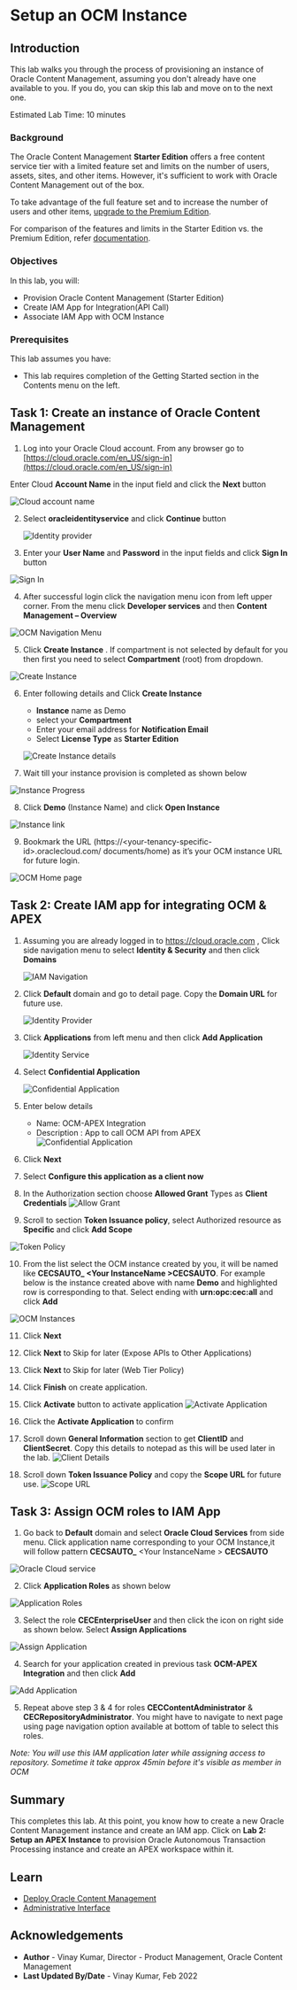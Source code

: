 # Setup an OCM Instance

## Introduction

This lab walks you through the process of provisioning an instance of Oracle Content Management, assuming you don't already have one available to you. If you do, you can skip this lab and move on to the next one.


Estimated Lab Time: 10 minutes

### Background
The Oracle Content Management **Starter Edition** offers a free content service tier with a limited feature set and limits on the number of users, assets, sites, and other items. However, it's sufficient to work with Oracle Content Management out of the box.

To take advantage of the full feature set and to increase the number of users and other items, [upgrade to the Premium Edition](https://docs.oracle.com/en/cloud/paas/content-cloud/administer/starter-vs-premium-edition.html).

For comparison of the features and limits in the Starter Edition vs. the Premium Edition, refer [documentation](https://docs.oracle.com/en/cloud/paas/content-cloud/administer/starter-vs-premium-edition.html).

### Objectives

In this lab, you will:
* Provision Oracle Content Management (Starter Edition)
* Create IAM App for Integration(API Call)
* Associate IAM App with OCM Instance

### Prerequisites

This lab assumes you have:
* This lab requires completion of the Getting Started section in the Contents menu on the left.



## Task 1: Create an instance of Oracle Content Management


1. Log into your Oracle Cloud account. From any browser go to [https://cloud.oracle.com/en_US/sign-in](https://cloud.oracle.com/en_US/sign-in)

  Enter Cloud **Account Name** in the input field and click the **Next** button
	
  ![Cloud account name](images/cloud-account-name.png)


2. Select **oracleidentityservice** and click **Continue** button

    ![Identity provider](images/identity-provider.png)

3. Enter your **User Name** and **Password** in the input fields and click **Sign In** button

  ![Sign In](images/sign-in.png)

4. After successful login click the navigation menu icon from left upper corner. From the menu click **Developer services** and then **Content Management – Overview** 

  ![OCM Navigation Menu](images/ocm-oci-menu.png)

5. Click **Create Instance** . If compartment is not selected by default for you then first you need to select **Compartment** <your tenancy>(root) from dropdown.

  ![ Create Instance](images/create-instance.png)

6. Enter following details and Click **Create Instance**
    * **Instance** name as Demo
    * select your **Compartment**
    * Enter your email address for **Notification Email**
    * Select **License Type** as **Starter Edition**

    ![Create Instance details](images/instance-details.png)

7. Wait till your instance provision is completed as shown below
  
  ![Instance Progress](images/instance-progress.png)

8. Click **Demo** (Instance Name) and click **Open Instance**
  
  ![Instance link](images/instance-link.png)

9. Bookmark the URL (https://&lt;your-tenancy-specific-id&gt;.oraclecloud.com/   documents/home) as it’s your OCM instance URL for future login.

  ![OCM Home page](images/ocm-homepage.png)

## Task 2: Create IAM app for integrating OCM & APEX

1. Assuming you are already logged in to https://cloud.oracle.com , Click side navigation menu to select **Identity & Security** and then click **Domains**

    ![IAM Navigation](images/iam-menu.png)

2. Click **Default** domain and go to detail page. Copy the **Domain URL** for future use.

    ![Identity Provider](images/domain-details.png)

3. Click **Applications** from left menu and then click **Add Application**

    ![Identity Service](images/application.png)

4.	Select **Confidential Application** 

    ![Confidential Application](images/app-type.png)

5.	Enter below details

    * Name: OCM-APEX Integration
    * Description : App to call OCM API from APEX
    ![Confidential Application](images/app-details.png)

6. Click **Next**

7. Select **Configure this application as a client now**

8. In the Authorization section choose **Allowed Grant** Types as **Client Credentials**
    ![Allow Grant](images/allow-grant.png)

9.	Scroll to section **Token Issuance policy**, select Authorized resource as **Specific** and click **Add Scope**

  ![Token Policy](images/add-scope.png)

10.	From the list select the OCM instance created by you, it will be named like **CECSAUTO_ &lt;Your InstanceName &gt;CECSAUTO**. For example below is the instance created above with name **Demo** and highlighted row is corresponding to that. Select ending with **urn:opc:cec:all** and click **Add**

  ![OCM Instances](images/select-scope.png)

11. Click **Next**

12.	Click **Next** to Skip for later (Expose APIs to Other Applications)

13.	Click **Next** to Skip for later (Web Tier Policy)

14.	Click **Finish** on create application.

15.	Click **Activate** button to activate application
  ![Activate Application](images/app-created.png)

16.	Click the **Activate Application** to confirm

17.	Scroll down **General Information** section to get **ClientID** and **ClientSecret**. Copy this details to notepad as this will be used later in the lab.
  ![Client Details](images/client-details.png)

18. Scroll down **Token Issuance Policy** and copy the **Scope URL** for future use.
  ![Scope URL](images/token-scope.png)



## Task 3: Assign OCM roles to IAM App

1.	Go back to **Default** domain and select **Oracle Cloud Services** from side menu. Click application name corresponding to your OCM Instance,it will follow pattern **CECSAUTO_** &lt;Your InstanceName &gt; **CECSAUTO**

  ![Oracle Cloud service](images/oracle-cloud-service.png)

2.	Click **Application Roles** as shown below

  ![Application Roles](./images/application-roles.png)

3.	Select the role **CECEnterpriseUser** and then click the icon on right side as shown below. Select **Assign Applications**

  ![Assign Application](./images/assign-app.png)

4.	Search for your application created in previous task **OCM-APEX Integration** and then click **Add**

  ![Add Application](./images/select-app.png)

5.	Repeat above step 3 & 4 for roles **CECContentAdministrator** & **CECRepositoryAdministrator**. You might have to navigate to next page using page navigation option available at bottom of table to select this roles.

  *Note: You will use this IAM application later while assigning access to repository. Sometime it take approx 45min before it's visible as member in OCM*

## Summary

This completes this lab. At this point, you know how to create a new Oracle Content Management instance and create an IAM app. Click on **Lab 2: Setup an APEX Instance** to provision Oracle Autonomous Transaction Processing instance and create an APEX workspace within it.

## Learn

* [Deploy Oracle Content Management](https://docs.oracle.com/en/cloud/paas/content-cloud/administer/create-instance-infrastructure-console.html)
* [Administrative Interface](https://docs.oracle.com/en/cloud/paas/content-cloud/administer/administrative-interfaces.html)

## Acknowledgements

* **Author** - Vinay Kumar, Director - Product Management, Oracle Content Management
* **Last Updated By/Date** - Vinay Kumar, Feb 2022
